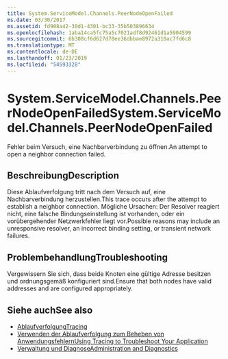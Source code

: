 ```yaml
---
title: System.ServiceModel.Channels.PeerNodeOpenFailed
ms.date: 03/30/2017
ms.assetid: fd908a42-30d1-4301-bc33-35b503896634
ms.openlocfilehash: 1aba14ca5fc75a5c7021adf8d92461d1a5904599
ms.sourcegitcommit: 6b308cf6d627d78ee36dbbae8972a310ac7fd6c8
ms.translationtype: MT
ms.contentlocale: de-DE
ms.lasthandoff: 01/23/2019
ms.locfileid: "54593328"
---
```

# <a name="systemservicemodelchannelspeernodeopenfailed"></a><span data-ttu-id="0f243-102">System.ServiceModel.Channels.PeerNodeOpenFailed</span><span class="sxs-lookup"><span data-stu-id="0f243-102">System.ServiceModel.Channels.PeerNodeOpenFailed</span></span>
<span data-ttu-id="0f243-103">Fehler beim Versuch, eine Nachbarverbindung zu öffnen.</span><span class="sxs-lookup"><span data-stu-id="0f243-103">An attempt to open a neighbor connection failed.</span></span>  
  
## <a name="description"></a><span data-ttu-id="0f243-104">Beschreibung</span><span class="sxs-lookup"><span data-stu-id="0f243-104">Description</span></span>  
 <span data-ttu-id="0f243-105">Diese Ablaufverfolgung tritt nach dem Versuch auf, eine Nachbarverbindung herzustellen.</span><span class="sxs-lookup"><span data-stu-id="0f243-105">This trace occurs after the attempt to establish a neighbor connection.</span></span> <span data-ttu-id="0f243-106">Mögliche Ursachen: Der Resolver reagiert nicht, eine falsche Bindungseinstellung ist vorhanden, oder ein vorübergehender Netzwerkfehler liegt vor.</span><span class="sxs-lookup"><span data-stu-id="0f243-106">Possible reasons may include an unresponsive resolver, an incorrect binding setting, or transient network failures.</span></span>  
  
## <a name="troubleshooting"></a><span data-ttu-id="0f243-107">Problembehandlung</span><span class="sxs-lookup"><span data-stu-id="0f243-107">Troubleshooting</span></span>  
 <span data-ttu-id="0f243-108">Vergewissern Sie sich, dass beide Knoten eine gültige Adresse besitzen und ordnungsgemäß konfiguriert sind.</span><span class="sxs-lookup"><span data-stu-id="0f243-108">Ensure that both nodes have valid addresses and are configured appropriately.</span></span>  
  
## <a name="see-also"></a><span data-ttu-id="0f243-109">Siehe auch</span><span class="sxs-lookup"><span data-stu-id="0f243-109">See also</span></span>
- [<span data-ttu-id="0f243-110">Ablaufverfolgung</span><span class="sxs-lookup"><span data-stu-id="0f243-110">Tracing</span></span>](../../../../../docs/framework/wcf/diagnostics/tracing/index.md)
- [<span data-ttu-id="0f243-111">Verwenden der Ablaufverfolgung zum Beheben von Anwendungsfehlern</span><span class="sxs-lookup"><span data-stu-id="0f243-111">Using Tracing to Troubleshoot Your Application</span></span>](../../../../../docs/framework/wcf/diagnostics/tracing/using-tracing-to-troubleshoot-your-application.md)
- [<span data-ttu-id="0f243-112">Verwaltung und Diagnose</span><span class="sxs-lookup"><span data-stu-id="0f243-112">Administration and Diagnostics</span></span>](../../../../../docs/framework/wcf/diagnostics/index.md)
